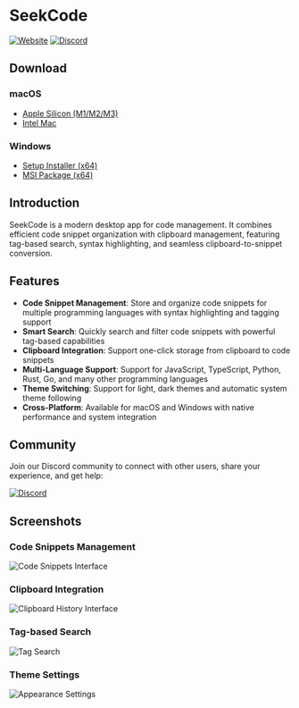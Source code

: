 # SeekCode

[![Website](https://img.shields.io/badge/Website-seekrays.com-blue)](https://seekrays.com/seekcode/)
[![Discord](https://img.shields.io/badge/Discord-Join%20Chat-7289da.svg)](https://seekrays.com/seekcode/redirect?t=discord)

## Download

### macOS
- [Apple Silicon (M1/M2/M3)](https://seekrays.com/seekcode/download?t=macos_aarch64)
- [Intel Mac](https://seekrays.com/seekcode/download?t=macos_x64)

### Windows
- [Setup Installer (x64)](https://seekrays.com/seekcode/download?t=windows_setup)
- [MSI Package (x64)](https://seekrays.com/seekcode/download?t=windows_msi)

## Introduction

SeekCode is a modern desktop app for code management. It combines efficient code snippet organization with clipboard management, featuring tag-based search, syntax highlighting, and seamless clipboard-to-snippet conversion.

## Features

- **Code Snippet Management**: Store and organize code snippets for multiple programming languages with syntax highlighting and tagging support
- **Smart Search**: Quickly search and filter code snippets with powerful tag-based capabilities
- **Clipboard Integration**: Support one-click storage from clipboard to code snippets
- **Multi-Language Support**: Support for JavaScript, TypeScript, Python, Rust, Go, and many other programming languages
- **Theme Switching**: Support for light, dark themes and automatic system theme following
- **Cross-Platform**: Available for macOS and Windows with native performance and system integration

## Community

Join our Discord community to connect with other users, share your experience, and get help:

[![Discord](https://img.shields.io/badge/Discord-Join%20Chat-7289da.svg)](https://seekrays.com/seekcode/redirect?t=discord)

## Screenshots

### Code Snippets Management
![Code Snippets Interface](https://public-1251960616.cos.ap-nanjing.myqcloud.com/images/code-snippets.png)

### Clipboard Integration
![Clipboard History Interface](https://public-1251960616.cos.ap-nanjing.myqcloud.com/images/clipboard.png)

### Tag-based Search
![Tag Search](https://public-1251960616.cos.ap-nanjing.myqcloud.com/images/tags.png)

### Theme Settings
![Appearance Settings](https://public-1251960616.cos.ap-nanjing.myqcloud.com/images/setting-appearance.png)
